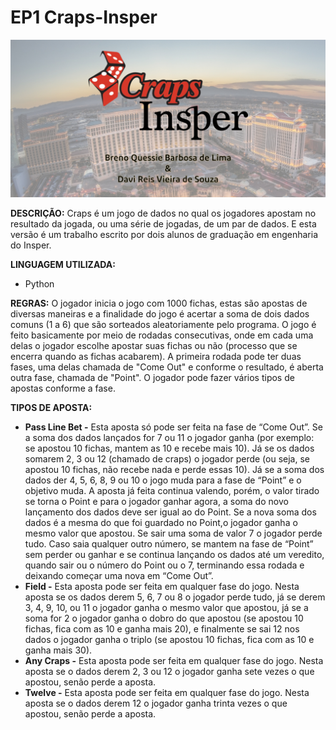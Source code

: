 # EP1 Craps-Insper

![Capa](Capa.jpg)

**DESCRIÇÃO:**
Craps é um jogo de dados no qual os jogadores apostam no resultado da jogada, ou uma série de jogadas, de um par de dados. E esta versão é um trabalho escrito por dois alunos de graduação em engenharia do Insper.

**LINGUAGEM UTILIZADA:**
- Python

**REGRAS:**
  O jogador inicia o jogo com 1000 fichas, estas são apostas de diversas maneiras e a finalidade do jogo é acertar a soma de dois dados comuns (1 a 6) que são sorteados aleatoriamente pelo programa.
  O jogo é feito basicamente por meio de rodadas consecutivas, onde em cada uma delas o jogador escolhe apostar suas fichas ou não (processo que se encerra quando as fichas acabarem). A primeira rodada pode ter duas fases, uma delas chamada de "Come Out" e conforme o resultado, é aberta outra fase, chamada de "Point". O jogador pode fazer vários tipos de apostas conforme a fase. 

**TIPOS DE APOSTA:**
- **Pass Line Bet -** Esta aposta só pode ser feita na fase de “Come Out”. Se a soma dos dados lançados for 7 ou 11 o jogador ganha (por exemplo: se apostou 10 fichas, mantem as 10 e recebe mais 10). Já se os dados somarem 2, 3 ou 12 (chamado de craps) o jogador perde   (ou seja, se apostou 10 fichas, não recebe nada e perde essas 10). Já se a soma dos dados der 4, 5, 6, 8, 9 ou 10 o jogo muda para a fase de “Point” e o objetivo muda. A aposta já feita continua valendo, porém, o valor tirado se torna o Point e para o jogador ganhar agora, a soma do novo lançamento dos dados deve ser igual ao do Point. Se a nova soma dos dados é a mesma do que foi guardado no Point,o jogador ganha o mesmo valor que apostou. Se sair uma soma de valor 7 o jogador perde tudo. Caso saia qualquer outro número, se mantem na fase de “Point” sem perder ou ganhar e se continua lançando os dados até um veredito, quando sair ou o número do Point ou o 7, terminando essa rodada e deixando começar uma nova em “Come Out”.
- **Field -** Esta aposta pode ser feita em qualquer fase do jogo. Nesta aposta se os dados derem 5, 6, 7 ou 8 o jogador perde tudo, já se derem 3, 4, 9, 10, ou 11 o jogador ganha o mesmo valor que apostou, já se a soma for 2 o jogador ganha o dobro do que apostou (se apostou 10 fichas, fica com as 10 e ganha mais 20), e finalmente se sai 12 nos dados o jogador ganha o triplo (se apostou 10 fichas, fica com as 10 e ganha mais 30).
- **Any Craps -** Esta aposta pode ser feita em qualquer fase do jogo. Nesta aposta se o dados derem 2, 3 ou 12 o jogador ganha sete vezes o que apostou, senão perde a aposta.
- **Twelve -** Esta aposta pode ser feita em qualquer fase do jogo. Nesta aposta se o dados derem 12 o jogador ganha trinta vezes o que apostou, senão perde a aposta.
